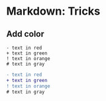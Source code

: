 # Markdown: Tricks

## Add color

```no-highlight
- text in red
+ text in green
! text in orange
# text in gray
```

```diff
- text in red
+ text in green
! text in orange
# text in gray
```
